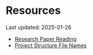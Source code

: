 # Resources

Last updated: 2025-01-26

- [Research Paper Reading](research_paper_reading.md)
- [Project Structure File Names](project_structure_file_names.md)
